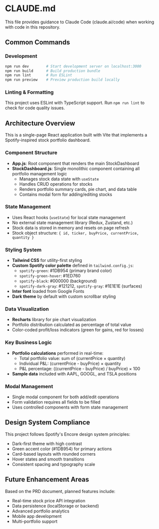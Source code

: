 # CLAUDE.md

This file provides guidance to Claude Code (claude.ai/code) when working with code in this repository.

## Common Commands

### Development
```bash
npm run dev        # Start development server on localhost:3000
npm run build      # Build production bundle
npm run lint       # Run ESLint
npm run preview    # Preview production build locally
```

### Linting & Formatting
This project uses ESLint with TypeScript support. Run `npm run lint` to check for code quality issues.

## Architecture Overview

This is a single-page React application built with Vite that implements a Spotify-inspired stock portfolio dashboard.

### Component Structure
- **App.js**: Root component that renders the main StockDashboard
- **StockDashboard.js**: Single monolithic component containing all portfolio management logic
  - Manages stock data state with `useState`
  - Handles CRUD operations for stocks
  - Renders portfolio summary cards, pie chart, and data table
  - Contains modal form for adding/editing stocks

### State Management
- Uses React hooks (`useState`) for local state management
- No external state management library (Redux, Zustand, etc.)
- Stock data is stored in memory and resets on page refresh
- Stock object structure: `{ id, ticker, buyPrice, currentPrice, quantity }`

### Styling System
- **Tailwind CSS** for utility-first styling
- **Custom Spotify color palette** defined in `tailwind.config.js`:
  - `spotify-green`: #1DB954 (primary brand color)
  - `spotify-green-hover`: #1ED760
  - `spotify-black`: #000000 (background)
  - `spotify-dark-gray`: #121212, `spotify-gray`: #1E1E1E (surfaces)
- **Inter font** loaded from Google Fonts
- **Dark theme** by default with custom scrollbar styling

### Data Visualization
- **Recharts** library for pie chart visualization
- Portfolio distribution calculated as percentage of total value
- Color-coded profit/loss indicators (green for gains, red for losses)

### Key Business Logic
- **Portfolio calculations** performed in real-time:
  - Total portfolio value: sum of (currentPrice × quantity)
  - Individual P&L: (currentPrice - buyPrice) × quantity
  - P&L percentage: ((currentPrice - buyPrice) / buyPrice) × 100
- **Sample data** included with AAPL, GOOGL, and TSLA positions

### Modal Management
- Single modal component for both add/edit operations
- Form validation requires all fields to be filled
- Uses controlled components with form state management

## Design System Compliance

This project follows Spotify's Encore design system principles:
- Dark-first theme with high contrast
- Green accent color (#1DB954) for primary actions
- Card-based layouts with rounded corners
- Hover states and smooth transitions
- Consistent spacing and typography scale

## Future Enhancement Areas

Based on the PRD document, planned features include:
- Real-time stock price API integration
- Data persistence (localStorage or backend)
- Advanced portfolio analytics
- Mobile app development
- Multi-portfolio support